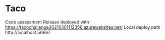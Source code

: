 # Taco
Code assessment
Release deployed with https://tacochallenge20210301112356.azurewebsites.net/
Local deploy path http://localhost:56667

